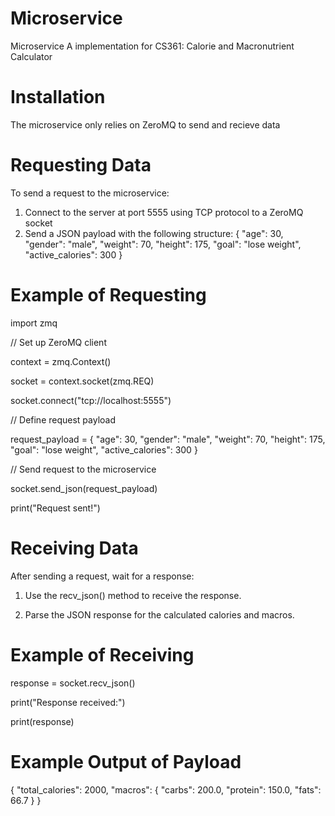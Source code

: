 # Microservice
Microservice A implementation for CS361: Calorie and Macronutrient Calculator

# Installation
The microservice only relies on ZeroMQ to send and recieve data

# Requesting Data
To send a request to the microservice:
1. Connect to the server at port 5555 using TCP protocol to a ZeroMQ socket
2. Send a JSON payload with the following structure:
   {
    "age": 30,
    "gender": "male",
    "weight": 70,
    "height": 175,
    "goal": "lose weight",
    "active_calories": 300
}

# Example of Requesting
import zmq

// Set up ZeroMQ client

context = zmq.Context()

socket = context.socket(zmq.REQ)

socket.connect("tcp://localhost:5555")

// Define request payload

request_payload = {
    "age": 30,
    "gender": "male",
    "weight": 70,
    "height": 175,
    "goal": "lose weight",
    "active_calories": 300
}

// Send request to the microservice

socket.send_json(request_payload)

print("Request sent!")

# Receiving Data
After sending a request, wait for a response:

1. Use the recv_json() method to receive the response.

2. Parse the JSON response for the calculated calories and macros.

# Example of Receiving
response = socket.recv_json()

print("Response received:")

print(response)

# Example Output of Payload
{
    "total_calories": 2000,
    "macros": {
        "carbs": 200.0,
        "protein": 150.0,
        "fats": 66.7
    }
}



